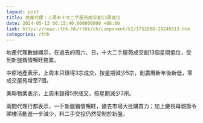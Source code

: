 ```yaml
---
layout: post
title: 地產代理：上周末十大二手屋苑成交創13周低位
date: 2024-05-13 06:15:40.000000000 +08:00
link: https://news.rthk.hk/rthk/ch/component/k2/1752888-20240513.htm
categories: rthk
---
```


地產代理數據顯示，在過去的周六、日，十大二手屋苑成交創13個星期低位，受到新盤銷情暢旺拖累。

中原地產表示，上周末只錄得3宗成交，按星期減少5宗，創農曆新年後新低，零成交屋苑增至7個。

美聯物業表示，上周末錄得5宗成交，按星期減少3宗。

兩間代理行都表示，一手新盤銷情暢旺，搶去市場大批購買力；加上慶祝母親節令睇樓活動進一步減少，料二手交投仍然受制於新盤。
